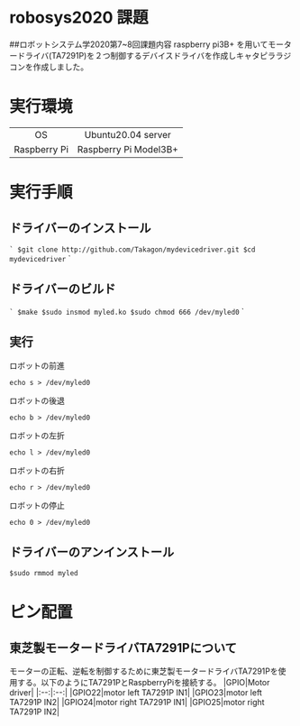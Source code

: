 # robosys2020 課題
##ロボットシステム学2020第7~8回課題内容
raspberry pi3B+ を用いてモータードライバ(TA7291P)を２つ制御するデバイスドライバを作成しキャタピララジコンを作成しました。
# 実行環境

|||
|:-:|:-:|
| OS | Ubuntu20.04 server |
|Raspberry Pi|Raspberry Pi Model3B+|
# 実行手順

## ドライバーのインストール

`` `
$git clone http://github.com/Takagon/mydevicedriver.git
$cd mydevicedriver
`` `

## ドライバーのビルド

`` `
$make
$sudo insmod myled.ko
$sudo chmod 666 /dev/myled0
`` `

## 実行
ロボットの前進
```
echo s > /dev/myled0
```
ロボットの後退
```
echo b > /dev/myled0
```
ロボットの左折
```
echo l > /dev/myled0
```
ロボットの右折
```
echo r > /dev/myled0
```
ロボットの停止
```
echo 0 > /dev/myled0
```

## ドライバーのアンインストール
```
$sudo rmmod myled
```
# ピン配置
## 東芝製モータードライバTA7291Pについて
モーターの正転、逆転を制御するために東芝製モータードライバTA7291Pを使用する。以下のようにTA7291PとRaspberryPiを接続する。
|GPIO|Motor driver|
|:--:|:--:|
|GPIO22|motor left TA7291P IN1|
|GPIO23|motor left TA7291P IN2|
|GPIO24|motor right TA7291P IN1|
|GPIO25|motor right TA7291P IN2|


